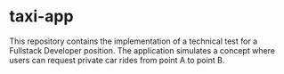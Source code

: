 # taxi-app
This repository contains the implementation of a technical test for a Fullstack Developer position. The application simulates a concept where users can request private car rides from point A to point B.
